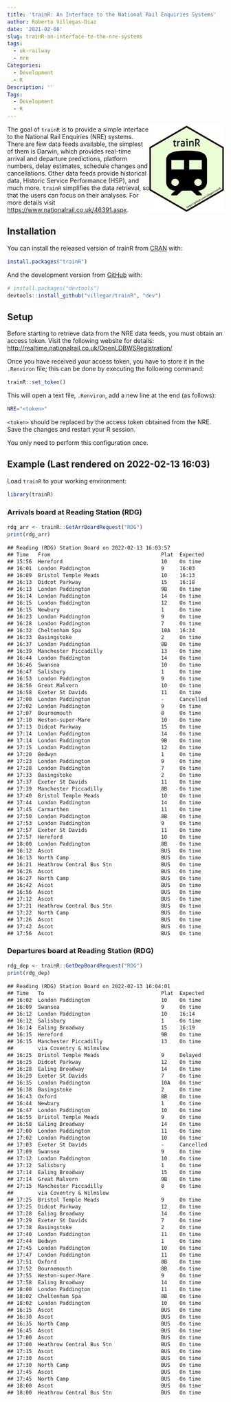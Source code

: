 ```yaml
---
title: 'trainR: An Interface to the National Rail Enquiries Systems'
author: Roberto Villegas-Diaz
date: '2021-02-08'
slug: trainR-an-interface-to-the-nre-systems
tags:
  - uk-railway
  - nre
Categories:
  - Development
  - R
Description: ''
Tags:
  - Development
  - R
---
```


<img src="https://raw.githubusercontent.com/villegar/trainR/main/inst/images/logo.png" alt="logo" align="right" height=200px/>

The goal of `trainR` is to provide a simple interface to the 
National Rail Enquiries (NRE) systems. There are few data feeds 
available, the simplest of them is Darwin, which provides real-time 
arrival and departure predictions, platform numbers, delay estimates, 
schedule changes and cancellations. Other data feeds provide historical 
data, Historic Service Performance (HSP), and much more. `trainR` 
simplifies the data retrieval, so that the users can focus on their 
analyses. For more details visit 
https://www.nationalrail.co.uk/46391.aspx.

## Installation

You can install the released version of trainR from [CRAN](https://CRAN.R-project.org) with:

``` r
install.packages("trainR")
```

And the development version from [GitHub](https://github.com/) with:

``` r
# install.packages("devtools")
devtools::install_github("villegar/trainR", "dev")
```

## Setup
Before starting to retrieve data from the NRE data feeds, you must obtain an access token. 
Visit the following website for details: http://realtime.nationalrail.co.uk/OpenLDBWSRegistration/

Once you have received your access token, you have to store it in the `.Renviron` file; this can be 
done by executing the following command:


```r
trainR::set_token()
```

This will open a text file, `.Renviron`, add a new line at the end (as follows):

```bash
NRE="<token>"
```

`<token>` should be replaced by the access token obtained from the NRE. Save the changes and restart 
your R session.

You only need to perform this configuration once.

## Example (Last rendered on 2022-02-13 16:03)

Load `trainR` to your working environment:

```r
library(trainR)
```

### Arrivals board at Reading Station (RDG)


```r
rdg_arr <- trainR::GetArrBoardRequest("RDG")
print(rdg_arr)
```

```
## Reading (RDG) Station Board on 2022-02-13 16:03:57
## Time   From                                    Plat  Expected
## 15:56  Hereford                                10    On time
## 16:01  London Paddington                       9     16:03
## 16:09  Bristol Temple Meads                    10    16:13
## 16:13  Didcot Parkway                          15    16:18
## 16:13  London Paddington                       9B    On time
## 16:14  London Paddington                       14    On time
## 16:15  London Paddington                       12    On time
## 16:15  Newbury                                 1     On time
## 16:23  London Paddington                       9     On time
## 16:28  London Paddington                       7     On time
## 16:32  Cheltenham Spa                          10A   16:34
## 16:33  Basingstoke                             2     On time
## 16:37  London Paddington                       8B    On time
## 16:39  Manchester Piccadilly                   13    On time
## 16:44  London Paddington                       14    On time
## 16:46  Swansea                                 10    On time
## 16:47  Salisbury                               1     On time
## 16:53  London Paddington                       9     On time
## 16:56  Great Malvern                           10    On time
## 16:58  Exeter St Davids                        11    On time
## 17:00  London Paddington                       -     Cancelled
## 17:02  London Paddington                       9     On time
## 17:07  Bournemouth                             8     On time
## 17:10  Weston-super-Mare                       10    On time
## 17:13  Didcot Parkway                          15    On time
## 17:14  London Paddington                       14    On time
## 17:14  London Paddington                       9B    On time
## 17:15  London Paddington                       12    On time
## 17:20  Bedwyn                                  1     On time
## 17:23  London Paddington                       9     On time
## 17:28  London Paddington                       7     On time
## 17:33  Basingstoke                             2     On time
## 17:37  Exeter St Davids                        11    On time
## 17:39  Manchester Piccadilly                   8B    On time
## 17:40  Bristol Temple Meads                    10    On time
## 17:44  London Paddington                       14    On time
## 17:45  Carmarthen                              11    On time
## 17:50  London Paddington                       8B    On time
## 17:53  London Paddington                       9     On time
## 17:57  Exeter St Davids                        11    On time
## 17:57  Hereford                                10    On time
## 18:00  London Paddington                       8B    On time
## 16:12  Ascot                                   BUS   On time
## 16:13  North Camp                              BUS   On time
## 16:21  Heathrow Central Bus Stn                BUS   On time
## 16:26  Ascot                                   BUS   On time
## 16:27  North Camp                              BUS   On time
## 16:42  Ascot                                   BUS   On time
## 16:56  Ascot                                   BUS   On time
## 17:12  Ascot                                   BUS   On time
## 17:21  Heathrow Central Bus Stn                BUS   On time
## 17:22  North Camp                              BUS   On time
## 17:26  Ascot                                   BUS   On time
## 17:42  Ascot                                   BUS   On time
## 17:56  Ascot                                   BUS   On time
```

### Departures board at Reading Station (RDG)


```r
rdg_dep <- trainR::GetDepBoardRequest("RDG")
print(rdg_dep)
```

```
## Reading (RDG) Station Board on 2022-02-13 16:04:01
## Time   To                                      Plat  Expected
## 16:02  London Paddington                       10    On time
## 16:09  Swansea                                 9     On time
## 16:12  London Paddington                       10    16:14
## 16:12  Salisbury                               1     On time
## 16:14  Ealing Broadway                         15    16:19
## 16:15  Hereford                                9B    On time
## 16:15  Manchester Piccadilly                   13    On time
##        via Coventry & Wilmslow                 
## 16:25  Bristol Temple Meads                    9     Delayed
## 16:25  Didcot Parkway                          12    On time
## 16:28  Ealing Broadway                         14    On time
## 16:29  Exeter St Davids                        7     On time
## 16:35  London Paddington                       10A   On time
## 16:38  Basingstoke                             2     On time
## 16:43  Oxford                                  8B    On time
## 16:44  Newbury                                 1     On time
## 16:47  London Paddington                       10    On time
## 16:55  Bristol Temple Meads                    9     On time
## 16:58  Ealing Broadway                         14    On time
## 17:00  London Paddington                       11    On time
## 17:02  London Paddington                       10    On time
## 17:03  Exeter St Davids                        -     Cancelled
## 17:09  Swansea                                 9     On time
## 17:12  London Paddington                       10    On time
## 17:12  Salisbury                               1     On time
## 17:14  Ealing Broadway                         15    On time
## 17:14  Great Malvern                           9B    On time
## 17:15  Manchester Piccadilly                   8     On time
##        via Coventry & Wilmslow                 
## 17:25  Bristol Temple Meads                    9     On time
## 17:25  Didcot Parkway                          12    On time
## 17:28  Ealing Broadway                         14    On time
## 17:29  Exeter St Davids                        7     On time
## 17:38  Basingstoke                             2     On time
## 17:40  London Paddington                       11    On time
## 17:44  Bedwyn                                  1     On time
## 17:45  London Paddington                       10    On time
## 17:47  London Paddington                       11    On time
## 17:51  Oxford                                  8B    On time
## 17:52  Bournemouth                             8B    On time
## 17:55  Weston-super-Mare                       9     On time
## 17:58  Ealing Broadway                         14    On time
## 18:00  London Paddington                       11    On time
## 18:02  Cheltenham Spa                          8B    On time
## 18:02  London Paddington                       10    On time
## 16:15  Ascot                                   BUS   On time
## 16:30  Ascot                                   BUS   On time
## 16:35  North Camp                              BUS   On time
## 16:45  Ascot                                   BUS   On time
## 17:00  Ascot                                   BUS   On time
## 17:00  Heathrow Central Bus Stn                BUS   On time
## 17:15  Ascot                                   BUS   On time
## 17:30  Ascot                                   BUS   On time
## 17:30  North Camp                              BUS   On time
## 17:45  Ascot                                   BUS   On time
## 17:45  North Camp                              BUS   On time
## 18:00  Ascot                                   BUS   On time
## 18:00  Heathrow Central Bus Stn                BUS   On time
```
